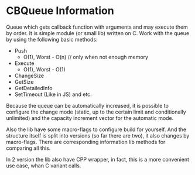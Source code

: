 # CBQueue Information
Queue which gets callback function with arguments and may execute them by order.
It is simple module (or small lib) written on C. Work with the queue by using the following basic methods:
* Push
  * O(1),  Worst - O(n)  // only when not enough memory
* Execute
  * O(1),  Worst - O(1)
* ChangeSize
* GetSize
* GetDetailedInfo
* SetTimeout (Like in JS)
and etc.

Because the queue can be automatically increased, it is possible to configure the change mode 
(static, up to the certain limit and conditionally unlimited) and the capacity increment vector for the automatic mode.

Also the lib have some macro-flags to configure build for yourself. And the structure itself is split into versions
(so far there are two), it also changes by macro-flags. There are corresponding information lib methods for comparing all this.

In 2 version the lib also have CPP wrapper, in fact, this is a more convenient use case, whan C variant calls.
